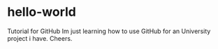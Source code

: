 # hello-world
Tutorial for GitHub
Im just learning how to use GitHub for an University project i have. Cheers.
